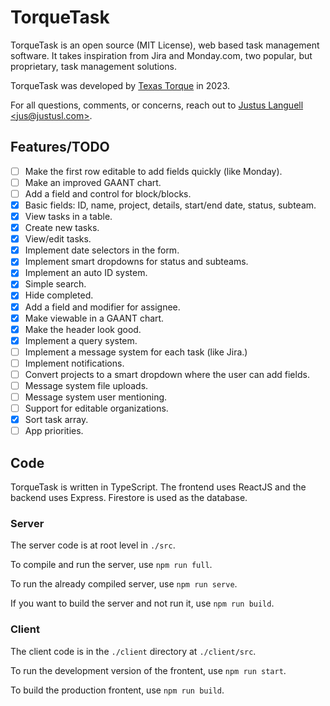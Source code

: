 # TorqueTask

TorqueTask is an open source (MIT License), web based task management software. 
It takes inspiration from Jira and Monday.com, two popular, but proprietary, task management solutions.

TorqueTask was developed by [Texas Torque](https://texastorque.org) in 2023.

For all questions, comments, or concerns, reach out to [Justus Languell \<jus@justusl.com\>](https://justusl.com).

## Features/TODO

- [ ] Make the first row editable to add fields quickly (like Monday).
- [ ] Make an improved GAANT chart.
- [ ] Add a field and control for block/blocks.
- [X] Basic fields: ID, name, project, details, start/end date, status, subteam.
- [X] View tasks in a table.
- [X] Create new tasks.
- [X] View/edit tasks.
- [X] Implement date selectors in the form.
- [X] Implement smart dropdowns for status and subteams.
- [X] Implement an auto ID system.
- [X] Simple search.
- [X] Hide completed.
- [X] Add a field and modifier for assignee.
- [X] Make viewable in a GAANT chart.
- [X] Make the header look good.
- [X] Implement a query system.
- [ ] Implement a message system for each task (like Jira.)
- [ ] Implement notifications.
- [ ] Convert projects to a smart dropdown where the user can add fields.
- [ ] Message system file uploads.
- [ ] Message system user mentioning.
- [ ] Support for editable organizations.
- [X] Sort task array.
- [ ] App priorities.

## Code

TorqueTask is written in TypeScript.
The frontend uses ReactJS and the backend uses Express.
Firestore is used as the database.

### Server

The server code is at root level in `./src`.

To compile and run the server, use `npm run full`.

To run the already compiled server, use `npm run serve`.

If you want to build the server and not run it, use `npm run build`.

### Client

The client code is in the `./client` directory at `./client/src`.

To run the development version of the frontent, use `npm run start`.

To build the production frontent, use `npm run build`.
